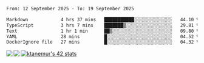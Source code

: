 <!--START_SECTION:waka-->

```txt
From: 12 September 2025 - To: 19 September 2025

Markdown            4 hrs 37 mins   ███████████░░░░░░░░░░░░░░   44.10 %
TypeScript          3 hrs 7 mins    ███████▒░░░░░░░░░░░░░░░░░   29.81 %
Text                1 hr 1 min      ██▒░░░░░░░░░░░░░░░░░░░░░░   09.80 %
YAML                28 mins         █░░░░░░░░░░░░░░░░░░░░░░░░   04.52 %
DockerIgnore file   27 mins         █░░░░░░░░░░░░░░░░░░░░░░░░   04.32 %
```

<!--END_SECTION:waka-->
<a href="https://github.com/anuraghazra/github-readme-stats">
  <img align="left" src="https://github-readme-stats.vercel.app/api?username=Tanesan&count_private=true&show_icons=true" />
<img align="left" src="https://github-readme-stats.vercel.app/api/top-langs/?username=Tanesan" />
</a>

[![ktanemur's 42 stats](https://badge42.vercel.app/api/v2/cl1wslf6s002109l771rng2w8/stats?cursusId=21&coalitionId=62)](https://github.com/JaeSeoKim/badge42)
